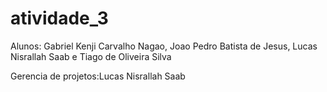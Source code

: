 # atividade_3

Alunos: Gabriel Kenji Carvalho Nagao, Joao Pedro Batista de Jesus, Lucas Nisrallah Saab e
Tiago de Oliveira Silva

Gerencia de projetos:Lucas Nisrallah Saab
